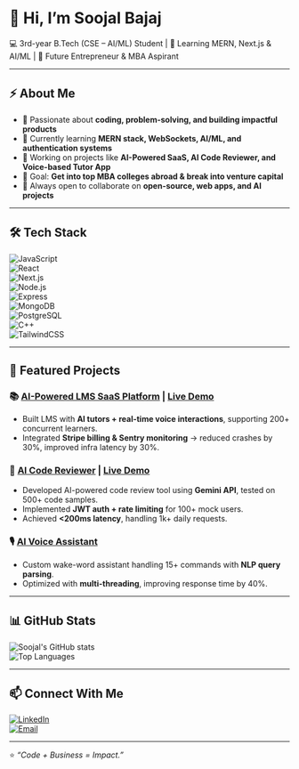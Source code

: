 # 👋 Hi, I’m Soojal Bajaj  

💻 3rd-year B.Tech (CSE – AI/ML) Student | 🌱 Learning MERN, Next.js & AI/ML | 🚀 Future Entrepreneur & MBA Aspirant  

---

## ⚡ About Me  
- 👀 Passionate about **coding, problem-solving, and building impactful products**  
- 🌱 Currently learning **MERN stack, WebSockets, AI/ML, and authentication systems**  
- 🔭 Working on projects like **AI-Powered SaaS, AI Code Reviewer, and Voice-based Tutor App**  
- 🎯 Goal: **Get into top MBA colleges abroad & break into venture capital**  
- 💬 Always open to collaborate on **open-source, web apps, and AI projects**  

---

## 🛠️ Tech Stack  
![JavaScript](https://img.shields.io/badge/-JavaScript-F7DF1E?logo=javascript&logoColor=000)  
![React](https://img.shields.io/badge/-React-61DAFB?logo=react&logoColor=000)  
![Next.js](https://img.shields.io/badge/-Next.js-000000?logo=next.js)  
![Node.js](https://img.shields.io/badge/-Node.js-339933?logo=node.js&logoColor=fff)  
![Express](https://img.shields.io/badge/-Express-000000?logo=express)  
![MongoDB](https://img.shields.io/badge/-MongoDB-47A248?logo=mongodb&logoColor=fff)  
![PostgreSQL](https://img.shields.io/badge/-PostgreSQL-4169E1?logo=postgresql&logoColor=fff)  
![C++](https://img.shields.io/badge/-C++-00599C?logo=cplusplus&logoColor=fff)  
![TailwindCSS](https://img.shields.io/badge/-TailwindCSS-38B2AC?logo=tailwind-css&logoColor=fff)  

---

## 🌟 Featured Projects  

### 📚 [AI-Powered LMS SaaS Platform](https://github.com/Soojal2005/Saas-App) | [Live Demo](https://saas-app-bvzh.vercel.app)  
- Built LMS with **AI tutors + real-time voice interactions**, supporting 200+ concurrent learners.  
- Integrated **Stripe billing & Sentry monitoring** → reduced crashes by 30%, improved infra latency by 30%.  

### 🤖 [AI Code Reviewer](https://github.com/Soojal2005/AI-Code-Reviewer) | [Live Demo](https://ai-code-reviewer-1-fcoc.onrender.com)  
- Developed AI-powered code review tool using **Gemini API**, tested on 500+ code samples.  
- Implemented **JWT auth + rate limiting** for 100+ mock users.  
- Achieved **<200ms latency**, handling 1k+ daily requests.  

### 🎙️ [AI Voice Assistant](https://github.com/Soojal2005/AI-Voice-Assistant)  
- Custom wake-word assistant handling 15+ commands with **NLP query parsing**.  
- Optimized with **multi-threading**, improving response time by 40%.  

---

## 📊 GitHub Stats  
![Soojal's GitHub stats](https://github-readme-stats.vercel.app/api?username=Soojal2005&show_icons=true&theme=radical)  
![Top Languages](https://github-readme-stats.vercel.app/api/top-langs/?username=Soojal2005&layout=compact&theme=radical)  

---

## 📫 Connect With Me  
[![LinkedIn](https://img.shields.io/badge/-LinkedIn-0A66C2?logo=linkedin&logoColor=fff)](https://in.linkedin.com/in/soojal-bajaj-jain-227b4a27b)  
[![Email](https://img.shields.io/badge/-Email-D14836?logo=gmail&logoColor=fff)](mailto:bajajsoojal123@gmail.com)  

---

⭐️ *“Code + Business = Impact.”*  
